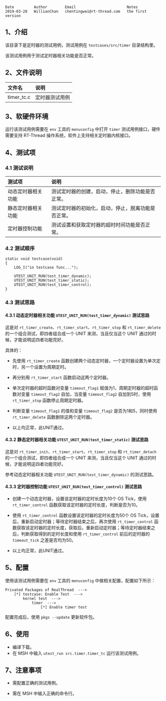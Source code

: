     Date         Author        Email                       Notes
    2019-03-28   WillianChan   chentingwei@rt-thread.com   the first version

## 1、介绍

该目录下是定时器的测试用例，测试用例在 `testcases/src/timer` 目录结构里。

该测试用例用于测试定时器相关功能是否正常。

## 2、文件说明

| 文件名 | 说明 |
| :--- | :----- |
| timer_tc.c   | 定时器测试用例 |

## 3、软硬件环境

运行该测试用例需要在 `env` 工具的 `menuconfig` 中打开 `timer` 测试用例接口，硬件需要支持 RT-Thread 操作系统，软件上支持相关定时器内核接口。

## 4、测试项

### 4.1 测试说明

| 测试项 | 说明 |
| :--- | :----- |
| 动态定时器相关功能 | 测试定时器的创建，启动，停止，删除功能是否正常。 |
| 静态定时器相关功能 | 测试定时器的初始化，启动，停止，脱离功能是否正常。 |
| 定时器控制功能 | 测试设置和获取定时器的超时时间功能是否正常。 |

### 4.2 测试顺序

```
static void testcase(void)
{
    LOG_I("in testcase func...");

    UTEST_UNIT_RUN(test_timer_dynamic);
    UTEST_UNIT_RUN(test_timer_static);
    UTEST_UNIT_RUN(test_timer_control);
}
```

### 4.3 测试思路

#### 4.3.1 动态定时器相关功能 `UTEST_UNIT_RUN(test_timer_dynamic)` 测试思路

这是对 `rt_timer_create`、`rt_timer_start`、`rt_timer_stop` 和 `rt_timer_delete` 的一个组合测试，即四者组合成一个 UNIT 来测，当且仅当这个 UNIT 通过的时候，才能说明这四者功能完好。

具体的：

- 先使用 `rt_timer_create` 函数创建两个动态定时器，一个定时器设置为单次定时，另一个设置为周期定时。

- 再分别用 `rt_timer_start` 函数启动这两个定时器。

- 单次定时器的超时函数对变量 `timeout_flag1` 赋值为1，周期定时器的超时函数对变量 `timeout_flag2` 自加，当变量 `timeout_flag2` 自加到5时，使用 `rt_timer_stop` 函数停止周期定时器。

- 判断变量 `timeout_flag1` 的值和变量 `timeout_flag2` 是否为1和5，同时使用 `rt_timer_delete` 函数删除这两个定时器。

- 以上均正常，此UNIT通过。

#### 4.3.2 静态定时器相关功能 `UTEST_UNIT_RUN(test_timer_static)` 测试思路

这是对 `rt_timer_init`、`rt_timer_start`、`rt_timer_stop` 和 `rt_timer_detach` 的一个组合测试，即四者组合成一个 UNIT 来测，当且仅当这个 UNIT 通过的时候，才能说明这四者功能完好。

参考动态定时器相关功能 `UTEST_UNIT_RUN(test_timer_dynamic)` 的测试思路。

#### 4.3.3 定时器控制功能 `UTEST_UNIT_RUN(test_timer_control)` 测试思路

- 创建一个动态定时器，设置该定时器的定时长度为10个 OS Tick，使用 `rt_timer_control` 函数获取该定时器的定时长度，判断是否为10。

- 使用 `rt_timer_control` 函数设置该定时器的定时长度为50个 OS Tick，设置后，重新启动定时器；等待定时器结束之后，再次使用 `rt_timer_control` 函数获取该定时器的定时长度，获取后，重新启动定时器；等待定时器结束之后，判断获取得到的定时长度和使用 `rt_timer_control` 前后的定时器的 `timeout_tick` 之差是否均为50。

- 以上均正常，此UNIT通过。

## 5、配置

使用该测试用例需要在 `env` 工具的 `menuconfig` 中做相关配置，配置如下所示：

```
Privated Packages of RealThread  --->
	[*] testcase: Enable Test  --->
        kernel test  --->
            timer  --->
                [*] Enable timer test
```

配置完成后，使用 `pkgs --update` 更新软件包。

## 6、使用

- 编译下载。
- 在 MSH 中输入 `utest_run src.timer.timer_tc` 运行该测试用例。

## 7、注意事项

- 需配置正确的测试用例。

- 需在 MSH 中输入正确的命令行。
